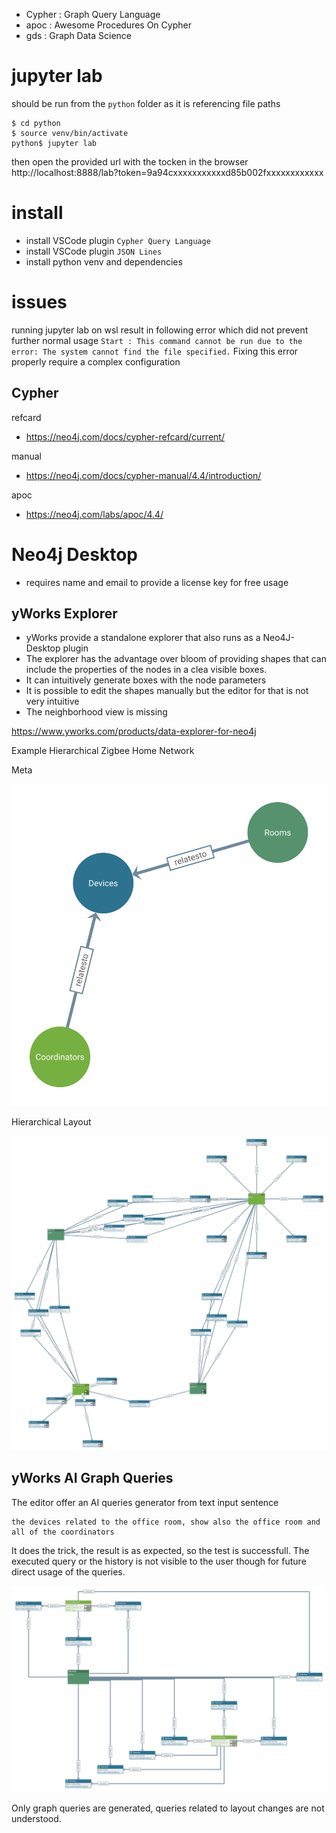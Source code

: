 * Cypher : Graph Query Language
* apoc : Awesome Procedures On Cypher
* gds : Graph Data Science

# jupyter lab
should be run from the `python` folder as it is referencing file paths
```shell
$ cd python
$ source venv/bin/activate
python$ jupyter lab
```
then open the provided url with the tocken in the browser
http://localhost:8888/lab?token=9a94cxxxxxxxxxxxd85b002fxxxxxxxxxxxx


# install
- install VSCode plugin `Cypher Query Language`
- install VSCode plugin `JSON Lines`
- install python venv and dependencies

# issues
running jupyter lab on wsl result in following error which did not prevent further normal usage
`Start : This command cannot be run due to the error: The system cannot find the file specified.`
Fixing this error properly require a complex configuration

## Cypher
refcard
- https://neo4j.com/docs/cypher-refcard/current/

manual
- https://neo4j.com/docs/cypher-manual/4.4/introduction/

apoc
- https://neo4j.com/labs/apoc/4.4/

# Neo4j Desktop
* requires name and email to provide a license key for free usage
## yWorks Explorer
* yWorks provide a standalone explorer that also runs as a Neo4J-Desktop plugin
* The explorer has the advantage over bloom of providing shapes that can include the properties of the nodes in a clea visible boxes.
* It can intuitively generate boxes with the node parameters
* It is possible to edit the shapes manually but the editor for that is not very intuitive
* The neighborhood view is missing

https://www.yworks.com/products/data-explorer-for-neo4j

Example Hierarchical Zigbee Home Network

Meta

![meta](./data/schema.svg)

Hierarchical Layout

![Zigbee](./data/zigbee-graph-export.svg)

## yWorks AI Graph Queries
The editor offer an AI queries generator from text
input sentence
```
the devices related to the office room, show also the office room and all of the coordinators
```

It does the trick, the result is as expected, so the test is successfull. The executed query or the history is not visible to the user though for future direct usage of the queries.

![query](./data/querysvg.svg)

Only graph queries are generated, queries related to layout changes are not understood.

